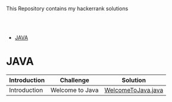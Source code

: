 <p>
    This Repository contains my hackerrank solutions
</p>


<br>

<br>

* [JAVA](#java)

#  JAVA

| Introduction | Challenge       | Solution                                                     |
| ------------ | --------------- | ------------------------------------------------------------ |
| Introduction | Welcome to Java | [WelcomeToJava.java](https://github.com/AvelFir/Hackerrank_Challenges-/blob/main/Solutions/Java/src/introduction/WelcomeToJava.java) |

